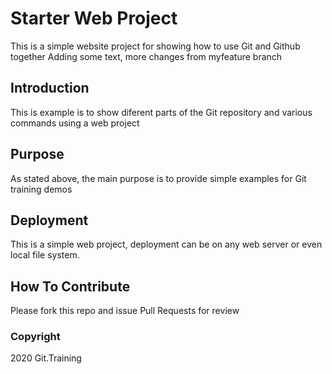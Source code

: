 # Starter Web Project

This is a simple website project for 
showing how to use Git and Github together
Adding some text, more changes from myfeature branch

## Introduction

This is example is to show diferent parts
of the Git repository and various commands
using a web project

## Purpose

As stated above, the main purpose is to 
provide simple examples for Git training 
demos

## Deployment

This is a simple web project, deployment
can be on any web server or even local 
file system.

## How To Contribute

Please fork this repo and issue Pull Requests for review

### Copyright

2020 Git.Training